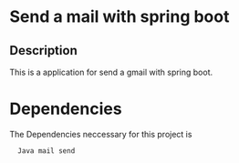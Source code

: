 
# Send a mail with spring boot
## Description 
 This is a application for send a gmail with spring boot.
# Dependencies
The Dependencies neccessary for this project is 




```bash
  Java mail send
```
    
